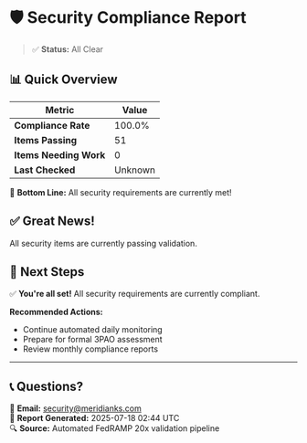 # 🛡️ Security Compliance Report

> ✅ **Status:** All Clear

## 📊 Quick Overview

| Metric | Value |
|--------|--------|
| **Compliance Rate** | 100.0% |
| **Items Passing** | 51 |
| **Items Needing Work** | 0 |
| **Last Checked** | Unknown |

🎉 **Bottom Line:** All security requirements are currently met!
## ✅ Great News!

All security items are currently passing validation.

## 🎯 Next Steps

✅ **You're all set!** All security requirements are currently compliant.

**Recommended Actions:**
- Continue automated daily monitoring
- Prepare for formal 3PAO assessment
- Review monthly compliance reports
---

## 📞 Questions?

📧 **Email:** security@meridianks.com  
📅 **Report Generated:** 2025-07-18 02:44 UTC  
🔍 **Source:** Automated FedRAMP 20x validation pipeline
